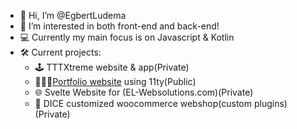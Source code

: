 - 👋 Hi, I’m @EgbertLudema
- 👀 I’m interested in both front-end and back-end!
- 💻 Currently my main focus is on Javascript & Kotlin
- 🛠️ Current projects:
  - 🕹️ TTTXtreme website & app(Private)
  - 🧑🏻‍💻[Portfolio website](https://github.com/EgbertLudema/EgbertLudema-portfolio) using 11ty(Public)
  - 🌐 Svelte Website for (EL-Websolutions.com)(Private)
  - 🎲 DICE customized woocommerce webshop(custom plugins)(Private)
